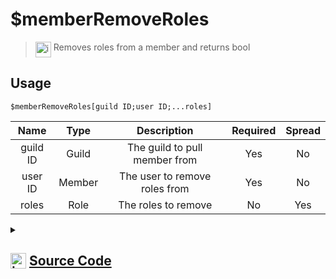 # $memberRemoveRoles
> <img align="top" src="https://upload.wikimedia.org/wikipedia/commons/thumb/e/e4/Infobox_info_icon.svg/160px-Infobox_info_icon.svg.png?20150409153300" alt="image" width="25" height="auto"> Removes roles from a member and returns bool
## Usage
```
$memberRemoveRoles[guild ID;user ID;...roles]
```
| Name | Type | Description | Required | Spread
| :---: | :---: | :---: | :---: | :---: |
guild ID | Guild | The guild to pull member from | Yes | No
user ID | Member | The user to remove roles from | Yes | No
roles | Role | The roles to remove | No | Yes
<details>
<summary>
    
## <img align="top" src="https://cdn4.iconfinder.com/data/icons/iconsimple-logotypes/512/github-512.png" alt="image" width="25" height="auto">  [Source Code](https://github.com/tryforge/ForgeScript-V2/blob/main/src/native/memberRemoveRoles.ts)
    
</summary>
    
```ts
import noop from "../functions/noop"
import { ArgType, NativeFunction, Return } from "../structures"

export default new NativeFunction({
    name: "$memberRemoveRoles",
    version: "1.0.0",
    description: "Removes roles from a member and returns bool",
    unwrap: true,
    brackets: true,
    args: [
        {
            name: "guild ID",
            description: "The guild to pull member from",
            rest: false,
            type: ArgType.Guild,
            required: true,
        },
        {
            name: "user ID",
            pointer: 0,
            description: "The user to remove roles from",
            rest: false,
            type: ArgType.Member,
            required: true,
        },
        {
            name: "roles",
            description: "The roles to remove",
            rest: true,
            type: ArgType.Role,
            pointer: 0,
        },
    ],
    async execute(ctx, [, member, roles]) {
        member ??= ctx.member!
        const d = await member.roles.remove(roles).catch(noop)

        return Return.success(!!d)
    },
})

```
    
</details>